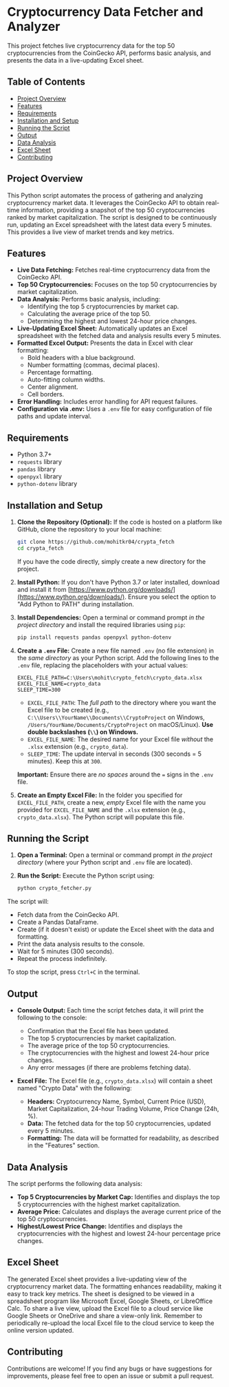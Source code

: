 # Cryptocurrency Data Fetcher and Analyzer

This project fetches live cryptocurrency data for the top 50 cryptocurrencies from the CoinGecko API, performs basic analysis, and presents the data in a live-updating Excel sheet.

## Table of Contents

*   [Project Overview](#project-overview)
*   [Features](#features)
*   [Requirements](#requirements)
*   [Installation and Setup](#installation-and-setup)
*   [Running the Script](#running-the-script)
*   [Output](#output)
*   [Data Analysis](#data-analysis)
*   [Excel Sheet](#excel-sheet)
*   [Contributing](#contributing)

## Project Overview

This Python script automates the process of gathering and analyzing cryptocurrency market data. It leverages the CoinGecko API to obtain real-time information, providing a snapshot of the top 50 cryptocurrencies ranked by market capitalization. The script is designed to be continuously run, updating an Excel spreadsheet with the latest data every 5 minutes.  This provides a live view of market trends and key metrics.

## Features

*   **Live Data Fetching:** Fetches real-time cryptocurrency data from the CoinGecko API.
*   **Top 50 Cryptocurrencies:** Focuses on the top 50 cryptocurrencies by market capitalization.
*   **Data Analysis:** Performs basic analysis, including:
    *   Identifying the top 5 cryptocurrencies by market cap.
    *   Calculating the average price of the top 50.
    *   Determining the highest and lowest 24-hour price changes.
*   **Live-Updating Excel Sheet:**  Automatically updates an Excel spreadsheet with the fetched data and analysis results every 5 minutes.
*   **Formatted Excel Output:** Presents the data in Excel with clear formatting:
    *   Bold headers with a blue background.
    *   Number formatting (commas, decimal places).
    *   Percentage formatting.
    *   Auto-fitting column widths.
    *   Center alignment.
    *   Cell borders.
*   **Error Handling:** Includes error handling for API request failures.
*   **Configuration via .env:** Uses a `.env` file for easy configuration of file paths and update interval.

## Requirements

*   Python 3.7+
*   `requests` library
*   `pandas` library
*   `openpyxl` library
*   `python-dotenv` library

## Installation and Setup

1.  **Clone the Repository (Optional):** If the code is hosted on a platform like GitHub, clone the repository to your local machine:

    ```bash
    git clone https://github.com/mohitkr04/crypta_fetch
    cd crypta_fetch
    ```
    If you have the code directly, simply create a new directory for the project.

2.  **Install Python:** If you don't have Python 3.7 or later installed, download and install it from [https://www.python.org/downloads/](https://www.python.org/downloads/).  Ensure you select the option to "Add Python to PATH" during installation.

3.  **Install Dependencies:** Open a terminal or command prompt *in the project directory* and install the required libraries using `pip`:

    ```bash
    pip install requests pandas openpyxl python-dotenv
    ```

4.  **Create a `.env` File:** Create a new file named `.env` (no file extension) in the *same directory* as your Python script. Add the following lines to the `.env` file, replacing the placeholders with your actual values:

    ```
    EXCEL_FILE_PATH=C:\Users\mohit\crypto_fetch\crypto_data.xlsx
    EXCEL_FILE_NAME=crypto_data
    SLEEP_TIME=300
    ```

    *   `EXCEL_FILE_PATH`:  The *full path* to the directory where you want the Excel file to be created (e.g., `C:\\Users\\YourName\\Documents\\CryptoProject` on Windows, `/Users/YourName/Documents/CryptoProject` on macOS/Linux).  **Use double backslashes (`\\`) on Windows.**
    *   `EXCEL_FILE_NAME`: The desired name for your Excel file *without* the `.xlsx` extension (e.g., `crypto_data`).
    *   `SLEEP_TIME`:  The update interval in seconds (300 seconds = 5 minutes).  Keep this at `300`.

    **Important:** Ensure there are *no spaces* around the `=` signs in the `.env` file.

5.  **Create an Empty Excel File:** In the folder you specified for `EXCEL_FILE_PATH`, create a new, *empty* Excel file with the name you provided for `EXCEL_FILE_NAME` and the `.xlsx` extension (e.g., `crypto_data.xlsx`).  The Python script will populate this file.

## Running the Script

1.  **Open a Terminal:** Open a terminal or command prompt *in the project directory* (where your Python script and `.env` file are located).

2.  **Run the Script:** Execute the Python script using:

    ```bash
    python crypto_fetcher.py
    ```

The script will:

*   Fetch data from the CoinGecko API.
*   Create a Pandas DataFrame.
*   Create (if it doesn't exist) or update the Excel sheet with the data and formatting.
*   Print the data analysis results to the console.
*   Wait for 5 minutes (300 seconds).
*   Repeat the process indefinitely.

To stop the script, press `Ctrl+C` in the terminal.

## Output

*   **Console Output:** Each time the script fetches data, it will print the following to the console:
    *   Confirmation that the Excel file has been updated.
    *   The top 5 cryptocurrencies by market capitalization.
    *   The average price of the top 50 cryptocurrencies.
    *   The cryptocurrencies with the highest and lowest 24-hour price changes.
    *   Any error messages (if there are problems fetching data).

*   **Excel File:** The Excel file (e.g., `crypto_data.xlsx`) will contain a sheet named "Crypto Data" with the following:
    *   **Headers:** Cryptocurrency Name, Symbol, Current Price (USD), Market Capitalization, 24-hour Trading Volume, Price Change (24h, %).
    *   **Data:**  The fetched data for the top 50 cryptocurrencies, updated every 5 minutes.
    *   **Formatting:**  The data will be formatted for readability, as described in the "Features" section.

## Data Analysis

The script performs the following data analysis:

*   **Top 5 Cryptocurrencies by Market Cap:** Identifies and displays the top 5 cryptocurrencies with the highest market capitalization.
*   **Average Price:** Calculates and displays the average current price of the top 50 cryptocurrencies.
*   **Highest/Lowest Price Change:**  Identifies and displays the cryptocurrencies with the highest and lowest 24-hour percentage price changes.

## Excel Sheet

The generated Excel sheet provides a live-updating view of the cryptocurrency market data.  The formatting enhances readability, making it easy to track key metrics.  The sheet is designed to be viewed in a spreadsheet program like Microsoft Excel, Google Sheets, or LibreOffice Calc.  To share a live view, upload the Excel file to a cloud service like Google Sheets or OneDrive and share a view-only link.  Remember to periodically re-upload the local Excel file to the cloud service to keep the online version updated.

## Contributing

Contributions are welcome! If you find any bugs or have suggestions for improvements, please feel free to open an issue or submit a pull request.
